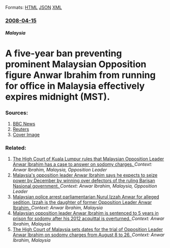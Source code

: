 
Formats: [HTML](/news/2008/04/15/a-five-year-ban-preventing-prominent-malaysian-opposition-figure-anwar-ibrahim-from-running-for-office-in-malaysia-effectively-expires-midn.html)  [JSON](/news/2008/04/15/a-five-year-ban-preventing-prominent-malaysian-opposition-figure-anwar-ibrahim-from-running-for-office-in-malaysia-effectively-expires-midn.json)  [XML](/news/2008/04/15/a-five-year-ban-preventing-prominent-malaysian-opposition-figure-anwar-ibrahim-from-running-for-office-in-malaysia-effectively-expires-midn.xml)  

### [2008-04-15](/news/2008/04/15/index.md)

##### Malaysia
#  A five-year ban preventing prominent Malaysian Opposition figure Anwar Ibrahim from running for office in Malaysia effectively expires midnight (MST). 




### Sources:

1. [BBC News](http://news.bbc.co.uk/2/hi/asia-pacific/7345790.stm)
2. [Reuters](https://www.reuters.com/article/newsOne/idUSSP20752520080414)
2. [Cover Image](https://s4.reutersmedia.net/resources_v2/images/rcom-default.png)

### Related:

1. [The High Court of Kuala Lumpur rules that Malaysian Opposition Leader Anwar Ibrahim has a case to answer on sodomy charges. ](/news/2011/05/16/the-high-court-of-kuala-lumpur-rules-that-malaysian-opposition-leader-anwar-ibrahim-has-a-case-to-answer-on-sodomy-charges.md) _Context: Anwar Ibrahim, Malaysia, Opposition Leader_
2. [ Malaysia's opposition leader Anwar Ibrahim says he expects to seize power by December by winning over defectors of the ruling Barisan Nasional government. ](/news/2008/10/11/malaysia-s-opposition-leader-anwar-ibrahim-says-he-expects-to-seize-power-by-december-by-winning-over-defectors-of-the-ruling-barisan-nasio.md) _Context: Anwar Ibrahim, Malaysia, Opposition Leader_
3. [Malaysian police arrest parliamentarian Nurul Izzah Anwar for alleged sedition. Izzah is the daughter of former Opposition Leader Anwar Ibrahim. ](/news/2015/03/16/malaysian-police-arrest-parliamentarian-nurul-izzah-anwar-for-alleged-sedition-izzah-is-the-daughter-of-former-opposition-leader-anwar-ibra.md) _Context: Anwar Ibrahim, Malaysia_
4. [Malaysian opposition leader Anwar Ibrahim is sentenced to 5 years in prison for sodomy after his 2012 acquittal is overturned. ](/news/2014/03/7/malaysian-opposition-leader-anwar-ibrahim-is-sentenced-to-5-years-in-prison-for-sodomy-after-his-2012-acquittal-is-overturned.md) _Context: Anwar Ibrahim, Malaysia_
5. [The High Court of Malaysia sets dates for the trial of Opposition Leader Anwar Ibrahim on sodomy charges from August 8 to 26. ](/news/2011/07/13/the-high-court-of-malaysia-sets-dates-for-the-trial-of-opposition-leader-anwar-ibrahim-on-sodomy-charges-from-august-8-to-26.md) _Context: Anwar Ibrahim, Malaysia_
